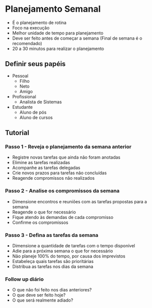 # Planejamento Semanal

- É o planejamento de rotina
- Foco na execução
- Melhor unidade de tempo para planejamento
- Deve ser feito antes de começar a semana (Final de semana é o recomendado)
- 20 a 30 minutos para realizar o planejamento

## Definir seus papéis

- Pessoal
	- Filho
	- Neto
	- Amigo
- Profissional
	- Analista de Sistemas
- Estudante
	- Aluno de pós
	- Aluno de cursos

## Tutorial

### Passo 1 - Reveja o planejamento da semana anterior

- Registre novas tarefas que ainda não foram anotadas
- Elimine as tarefas realizadas
- Acompanhe as tarefas delegadas
- Crie novos prazos para tarefas não concluídas
- Reagende compromissos não realizados

### Passo 2 - Analise os compromissos da semana

- Dimensione encontros e reuniões com as tarefas propostas para a semana
- Reagende o que for necessário
- Fique atendo às demandas de cada compromisso
- Confirme os compromissos

### Passo 3 - Defina as tarefas da semana

- Dimensione a quantidade de tarefas com o tempo disponível
- Adie para a próxima semana o que for necessário
- Não planeje 100% do tempo, por causa dos imprevistos
- Estabeleça quais tarefas são prioritárias
- Distribua as tarefas nos dias da semana

### Follow up diário

- O que não foi feito nos dias anteriores?
- O que deve ser feito hoje?
- O que será realmente adiado?

<!--stackedit_data:
eyJoaXN0b3J5IjpbODE0OTYyNTU5LC0xMTAwNzk1NTY3LDExMD
Q4MTkwMDMsMTg5MDYyMDM0MiwxNzQ2MTY0MDE2LC03MjYxNjQy
MTAsLTQ2OTkyMDY0MCwtMjc0NTcwMjAzXX0=
-->